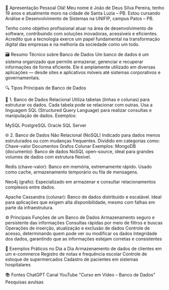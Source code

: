 📌 Apresentação Pessoal
Olá! Meu nome é João de Deus Silva Pereira, tenho 19 anos e atualmente moro na cidade de Santa Luzia – PB. Estou cursando Análise e Desenvolvimento de Sistemas na UNIFIP, campus Patos – PB.

Tenho como objetivo profissional atuar na área de desenvolvimento de software, contribuindo com soluções inovadoras, acessíveis e eficientes. Acredito que a tecnologia exerce um papel fundamental na transformação digital das empresas e na melhoria da sociedade como um todo.

🗃️ Resumo Técnico sobre Banco de Dados
Um banco de dados é um sistema organizado que permite armazenar, gerenciar e recuperar informações de forma eficiente. Ele é amplamente utilizado em diversas aplicações — desde sites e aplicativos móveis até sistemas corporativos e governamentais.

🔍 Tipos Principais de Banco de Dados

🧩 1. Banco de Dados Relacional
Utiliza tabelas (linhas e colunas) para estruturar os dados.
Cada tabela pode se relacionar com outras.
Usa a linguagem SQL (Structured Query Language) para realizar consultas e manipulação de dados.
Exemplos:

MySQL
PostgreSQL
Oracle
SQL Server

🌐 2. Banco de Dados Não Relacional (NoSQL)
Indicado para dados menos estruturados ou com mudanças frequentes.
Dividido em categorias como:
Chave-valor
Documentos
Grafos
Colunar
Exemplos:
MongoDB (documento):
Banco de dados NoSQL open-source, ideal para grandes volumes de dados com estrutura flexível.

Redis (chave-valor):
Banco em memória, extremamente rápido. Usado como cache, armazenamento temporário ou fila de mensagens.

Neo4j (grafo):
Especializado em armazenar e consultar relacionamentos complexos entre dados.

Apache Cassandra (colunar):
Banco de dados distribuído e escalável. Ideal para aplicações que exigem alta disponibilidade, mesmo com falhas em parte da infraestrutura.

⚙️ Principais Funções de um Banco de Dados
Armazenamento seguro e persistente das informações
Consultas rápidas por meio de filtros e buscas
Operações de inserção, atualização e exclusão de dados
Controle de acesso, determinando quem pode ver ou modificar os dados
Integridade dos dados, garantindo que as informações estejam corretas e consistentes

📱 Exemplos Práticos no Dia a Dia
Armazenamento de dados de clientes em um e-commerce
Registro de notas e frequência escolar
Controle de estoque de supermercados
Cadastro de pacientes em sistemas hospitalares

📚 Fontes
ChatGPT
Canal YouTube "Curso em Vídeo – Banco de Dados"
Pesquisas avulsas

